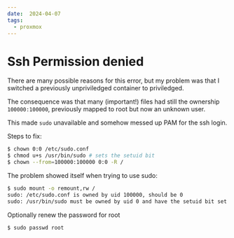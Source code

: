 ```yaml
---
date:  2024-04-07
tags:
  - proxmox
---
```


# Ssh Permission denied

There are many possible reasons for this error, but my problem was that I
switched a previously unpriviledged container to priviledged.

The consequence was that many (important!) files had still the ownership
`100000:100000`, previously mapped to root but now an unknown user.

This made `sudo` unavailable and somehow messed up PAM for the ssh login.

Steps to fix:

```bash
$ chown 0:0 /etc/sudo.conf
$ chmod u+s /usr/bin/sudo # sets the setuid bit
$ chown --from=100000:100000 0:0 -R /
```

The problem showed itself when trying to use sudo:

```bash
$ sudo mount -o remount,rw /
sudo: /etc/sudo.conf is owned by uid 100000, should be 0
sudo: /usr/bin/sudo must be owned by uid 0 and have the setuid bit set
```

Optionally renew the password for root

```bash
$ sudo passwd root
```
